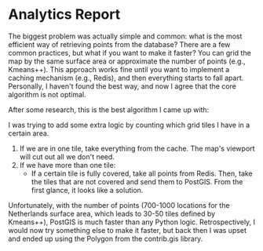 # **Analytics Report**

The biggest problem was actually simple and common: what is the most efficient way of retrieving points from the database? There are a few common practices, but what if you want to make it faster? You can grid the map by the same surface area or approximate the number of points (e.g., Kmeans++). This approach works fine until you want to implement a caching mechanism (e.g., Redis), and then everything starts to fall apart. Personally, I haven't found the best way, and now I agree that the core algorithm is not optimal.

After some research, this is the best algorithm I came up with:

I was trying to add some extra logic by counting which grid tiles I have in a certain area.

1. If we are in one tile, take everything from the cache. The map's viewport will cut out all we don't need.
2. If we have more than one tile:
    - If a certain tile is fully covered, take all points from Redis. Then, take the tiles that are not covered and send them to PostGIS. From the first glance, it looks like a solution.

Unfortunately, with the number of points (700-1000 locations for the Netherlands surface area, which leads to 30-50 tiles defined by Kmeans++), PostGIS is much faster than any Python logic. Retrospectively, I would now try something else to make it faster, but back then I was upset and ended up using the Polygon from the contrib.gis library.
